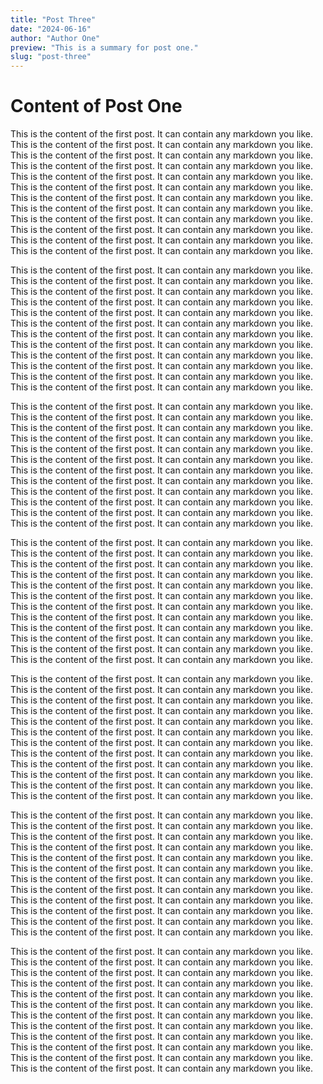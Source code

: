 ```yaml
---
title: "Post Three"
date: "2024-06-16"
author: "Author One"
preview: "This is a summary for post one."
slug: "post-three"
---
```


# Content of Post One

This is the content of the first post. It can contain any markdown you like.
This is the content of the first post. It can contain any markdown you like.
This is the content of the first post. It can contain any markdown you like.
This is the content of the first post. It can contain any markdown you like.
This is the content of the first post. It can contain any markdown you like.
This is the content of the first post. It can contain any markdown you like.
This is the content of the first post. It can contain any markdown you like.
This is the content of the first post. It can contain any markdown you like.
This is the content of the first post. It can contain any markdown you like.
This is the content of the first post. It can contain any markdown you like.
This is the content of the first post. It can contain any markdown you like.
This is the content of the first post. It can contain any markdown you like.


This is the content of the first post. It can contain any markdown you like.
This is the content of the first post. It can contain any markdown you like.
This is the content of the first post. It can contain any markdown you like.
This is the content of the first post. It can contain any markdown you like.
This is the content of the first post. It can contain any markdown you like.
This is the content of the first post. It can contain any markdown you like.
This is the content of the first post. It can contain any markdown you like.
This is the content of the first post. It can contain any markdown you like.
This is the content of the first post. It can contain any markdown you like.
This is the content of the first post. It can contain any markdown you like.
This is the content of the first post. It can contain any markdown you like.
This is the content of the first post. It can contain any markdown you like.

This is the content of the first post. It can contain any markdown you like.
This is the content of the first post. It can contain any markdown you like.
This is the content of the first post. It can contain any markdown you like.
This is the content of the first post. It can contain any markdown you like.
This is the content of the first post. It can contain any markdown you like.
This is the content of the first post. It can contain any markdown you like.
This is the content of the first post. It can contain any markdown you like.
This is the content of the first post. It can contain any markdown you like.
This is the content of the first post. It can contain any markdown you like.
This is the content of the first post. It can contain any markdown you like.
This is the content of the first post. It can contain any markdown you like.
This is the content of the first post. It can contain any markdown you like.

This is the content of the first post. It can contain any markdown you like.
This is the content of the first post. It can contain any markdown you like.
This is the content of the first post. It can contain any markdown you like.
This is the content of the first post. It can contain any markdown you like.
This is the content of the first post. It can contain any markdown you like.
This is the content of the first post. It can contain any markdown you like.
This is the content of the first post. It can contain any markdown you like.
This is the content of the first post. It can contain any markdown you like.
This is the content of the first post. It can contain any markdown you like.
This is the content of the first post. It can contain any markdown you like.
This is the content of the first post. It can contain any markdown you like.
This is the content of the first post. It can contain any markdown you like.

This is the content of the first post. It can contain any markdown you like.
This is the content of the first post. It can contain any markdown you like.
This is the content of the first post. It can contain any markdown you like.
This is the content of the first post. It can contain any markdown you like.
This is the content of the first post. It can contain any markdown you like.
This is the content of the first post. It can contain any markdown you like.
This is the content of the first post. It can contain any markdown you like.
This is the content of the first post. It can contain any markdown you like.
This is the content of the first post. It can contain any markdown you like.
This is the content of the first post. It can contain any markdown you like.
This is the content of the first post. It can contain any markdown you like.
This is the content of the first post. It can contain any markdown you like.

This is the content of the first post. It can contain any markdown you like.
This is the content of the first post. It can contain any markdown you like.
This is the content of the first post. It can contain any markdown you like.
This is the content of the first post. It can contain any markdown you like.
This is the content of the first post. It can contain any markdown you like.
This is the content of the first post. It can contain any markdown you like.
This is the content of the first post. It can contain any markdown you like.
This is the content of the first post. It can contain any markdown you like.
This is the content of the first post. It can contain any markdown you like.
This is the content of the first post. It can contain any markdown you like.
This is the content of the first post. It can contain any markdown you like.
This is the content of the first post. It can contain any markdown you like.

This is the content of the first post. It can contain any markdown you like.
This is the content of the first post. It can contain any markdown you like.
This is the content of the first post. It can contain any markdown you like.
This is the content of the first post. It can contain any markdown you like.
This is the content of the first post. It can contain any markdown you like.
This is the content of the first post. It can contain any markdown you like.
This is the content of the first post. It can contain any markdown you like.
This is the content of the first post. It can contain any markdown you like.
This is the content of the first post. It can contain any markdown you like.
This is the content of the first post. It can contain any markdown you like.
This is the content of the first post. It can contain any markdown you like.
This is the content of the first post. It can contain any markdown you like.